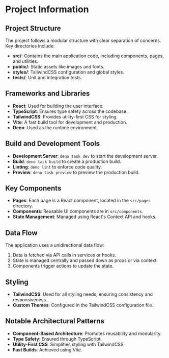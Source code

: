 # Project Information

## Project Structure
The project follows a modular structure with clear separation of concerns. Key directories include:
- **src/**: Contains the main application code, including components, pages, and utilities.
- **public/**: Static assets like images and fonts.
- **styles/**: TailwindCSS configuration and global styles.
- **tests/**: Unit and integration tests.

## Frameworks and Libraries
- **React**: Used for building the user interface.
- **TypeScript**: Ensures type safety across the codebase.
- **TailwindCSS**: Provides utility-first CSS for styling.
- **Vite**: A fast build tool for development and production.
- **Deno**: Used as the runtime environment.

## Build and Development Tools
- **Development Server**: `deno task dev` to start the development server.
- **Build**: `deno task build` to create a production build.
- **Linting**: `deno lint` to enforce code quality.
- **Preview**: `deno task preview` to preview the production build.

## Key Components
- **Pages**: Each page is a React component, located in the `src/pages` directory.
- **Components**: Reusable UI components are in `src/components`.
- **State Management**: Managed using React's Context API and hooks.

## Data Flow
The application uses a unidirectional data flow:
1. Data is fetched via API calls in services or hooks.
2. State is managed centrally and passed down as props or via context.
3. Components trigger actions to update the state.

## Styling
- **TailwindCSS**: Used for all styling needs, ensuring consistency and responsiveness.
- **Custom Themes**: Configured in the TailwindCSS configuration file.

## Notable Architectural Patterns
- **Component-Based Architecture**: Promotes reusability and modularity.
- **Type Safety**: Ensured through TypeScript.
- **Utility-First CSS**: Simplifies styling with TailwindCSS.
- **Fast Builds**: Achieved using Vite.
